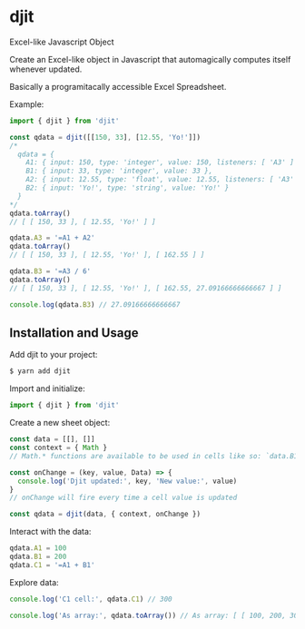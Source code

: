 # djit

Excel-like Javascript Object

Create an Excel-like object in Javascript that automagically computes itself whenever updated.

Basically a programitacally accessible Excel Spreadsheet.

Example:

```js
import { djit } from 'djit'

const qdata = djit([[150, 33], [12.55, 'Yo!']])
/*
  qdata = {
    A1: { input: 150, type: 'integer', value: 150, listeners: [ 'A3' ] },
    B1: { input: 33, type: 'integer', value: 33 },
    A2: { input: 12.55, type: 'float', value: 12.55, listeners: [ 'A3' ] },
    B2: { input: 'Yo!', type: 'string', value: 'Yo!' }
  }
*/
qdata.toArray()
// [ [ 150, 33 ], [ 12.55, 'Yo!' ] ]

qdata.A3 = '=A1 + A2'
qdata.toArray()
// [ [ 150, 33 ], [ 12.55, 'Yo!' ], [ 162.55 ] ]

qdata.B3 = '=A3 / 6'
qdata.toArray()
// [ [ 150, 33 ], [ 12.55, 'Yo!' ], [ 162.55, 27.09166666666667 ] ]

console.log(qdata.B3) // 27.09166666666667
```

## Installation and Usage

Add djit to your project:

```sh
$ yarn add djit
```

Import and initialize:

```js
import { djit } from 'djit'
```

Create a new sheet object:

```js
const data = [[], []]
const context = { Math }
// Math.* functions are available to be used in cells like so: `data.B1 = '=floor(random() * 100)'`

const onChange = (key, value, Data) => {
  console.log('Djit updated:', key, 'New value:', value)
}
// onChange will fire every time a cell value is updated

const qdata = djit(data, { context, onChange })
```

Interact with the data:

```js
qdata.A1 = 100
qdata.B1 = 200
qdata.C1 = '=A1 + B1'
```

Explore data:

```js
console.log('C1 cell:', qdata.C1) // 300

console.log('As array:', qdata.toArray()) // As array: [ [ 100, 200, 300 ] ]
```

